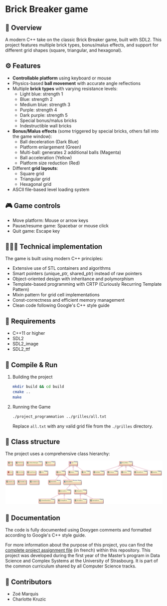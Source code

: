 # Brick Breaker game
## 🔎 Overview
A modern C++ take on the classic Brick Breaker game, built with SDL2. This project features multiple brick types, bonus/malus effects, and support for different grid shapes (square, triangular, and hexagonal).

## ⚙️ Features
- **Controllable platform** using keyboard or mouse
- Physics-based **ball movement** with accurate angle reflections
- Multiple **brick types** with varying resistance levels:
    - Light blue: strength 1
    - Blue: strength 2
    - Medium blue: strength 3
    - Purple: strength 4
    - Dark purple: strength 5
    - Special bonus/malus bricks
    - Indestructible wall bricks
- **Bonus/Malus effects** (some triggered by special bricks, others fall into the game window):
    - Ball deceleration (Dark Blue)
    - Platform enlargement (Green)
    - Multi-ball: generates 2 additional balls (Magenta)
    - Ball acceleration (Yellow)
    - Platform size reduction (Red)
- Different **grid layouts**:
    - Square grid
    - Triangular grid
    - Hexagonal grid
- ASCII file-based level loading system

## 🎮 Game controls
- Move platform: Mouse or arrow keys
- Pause/resume game: Spacebar or mouse click
- Quit game: Escape key

## 👨🏻‍💻 Technical implementation
The game is built using modern C++ principles:
- Extensive use of STL containers and algorithms
- Smart pointers (unique_ptr, shared_ptr) instead of raw pointers
- Object-oriented design with inheritance and polymorphism
- Template-based programming with CRTP (Curiously Recurring Template Pattern)
- Mixin pattern for grid cell implementations
- Const-correctness and efficient memory management
- Clean code following Google's C++ style guide

## 📜 Requirements

- C++11 or higher
- SDL2
- SDL2_image
- SDL2_ttf

## 🚀 Compile & Run
1. Building the project
    ```bash
    mkdir build && cd build
    cmake ..
    make
    ```

2. Running the Game
    ```bash
    ./project_programmation ../grilles/all.txt
    ```
    Replace `all.txt` with any valid grid file from the `./grilles` directory.

## 📐 Class structure
The project uses a comprehensive class hierarchy:

![Game Diagram](diagramme.png)

## 📝 Documentation
The code is fully documented using Doxygen comments and formatted according to Google's C++ style guide.

For more information about the purpose of this project, you can find the [complete project assignment file](./ressources/project-assignment-fr.pdf) (in french) within this repository. This project was developed during the first year of the Master’s program in Data Science and Complex Systems at the University of Strasbourg. It is part of the common curriculum shared by all Computer Science tracks.

## 👷 Contributors
- Zoé Marquis
- Charlotte Kruzic